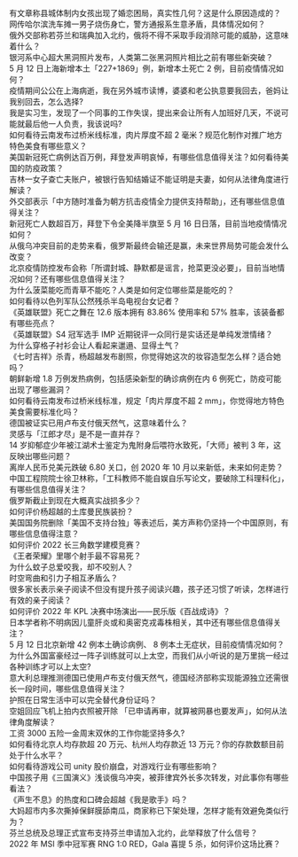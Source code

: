 有文章称县城体制内女孩出现了婚恋困局，真实性几何？这是什么原因造成的？  
网传哈尔滨洗车摊一男子烧伤身亡，警方通报系生意矛盾，具体情况如何？  
俄外交部称若芬兰和瑞典加入北约，俄将不得不采取手段消除可能的威胁，这意味着什么？  
银河系中心超大黑洞照片发布，人类第二张黑洞照片相比之前有哪些新突破？  
5 月 12 日上海新增本土「227+1869」例，新增本土死亡 2 例，目前疫情情况如何？  
疫情期间公公在上海病逝，我在另外城市读博，婆婆和老公执意要我回去，爸妈让我别回去，怎么选择?  
我是实习生，发现了一个同事的工作失误，提出来会让所有人加班好几天，不说可能就最后他一人负责，我该说吗?  
如何看待云南发布过桥米线标准，肉片厚度不超 2 毫米？规范化制作对推广地方特色美食有哪些意义？  
美国新冠死亡病例达百万例，拜登发声明哀悼，有哪些信息值得关注？如何看待美国的防疫政策？  
吉林一女子查亡夫账户，被银行告知结婚证不能证明是夫妻，如何从法律角度进行解读？  
外交部表示「中方随时准备为朝方抗击疫情全力提供支持帮助」，还有哪些信息值得关注？  
新冠死亡人数超百万，拜登下令全美降半旗至 5 月 16 日日落，目前当地疫情情况如何？  
从俄乌冲突目前的走势来看，俄罗斯最终会输还是赢，未来世界局势可能会发什么改变？  
北京疫情防控发布会称「所谓封城、静默都是谣言，抢菜更没必要」，目前当地情况如何？还有哪些信息值得关注？  
为什么菠菜能吃而青草不能吃？人类是如何定位哪些菜是能吃的？  
如何看待以色列军队公然残杀半岛电视台女记者？  
《英雄联盟》死亡之舞在 12.6 版本拥有 83.86% 使用率和 57% 胜率，该装备都有哪些亮点？  
《英雄联盟》S4 冠军选手 IMP 近期锐评一众同行是实话还是单纯发泄情绪？  
为什么穿格子衬衫会让人看起来邋遢、显得土气？  
《七时吉祥》杀青，杨超越发布剧照，你觉得她这次的妆容造型怎么样？适合她吗？  
朝鲜新增 1.8 万例发热病例，包括感染新型的确诊病例在内 6 例死亡，防疫可能出现了哪些漏洞？  
如何看待云南发布过桥米线标准，规定「肉片厚度不超 2 mm」，你觉得地方特色美食需要标准化吗？  
德国被证实已用卢布支付俄天然气，这意味着什么？  
灵感与「江郎才尽」是不是一直并存？  
14 岁抑郁症少年被江湖术士鉴定为鬼附身后喂符水致死，「大师」被判 3 年，这反映出哪些问题？  
离岸人民币兑美元跌破 6.80 关口，创 2020 年 10 月以来新低，未来如何走势？  
中国工程院院士徐卫林称，「工科教师不能自娱自乐写论文，要破除工科理科化」，有哪些信息值得关注？  
俄罗斯截止到现在大概真实战损多少？  
如何评价杨超越的土库曼民族装扮？  
美国国务院删除「美国不支持台独」等表述后，美方声称仍坚持一个中国原则，有哪些信息值得注意？  
如何评价 2022 长三角数学建模竞赛？  
《王者荣耀》里哪个射手最不容易死？  
为什么蚊子总爱咬我，却不咬别人？  
时空弯曲和引力子相互矛盾么？  
很多家长表示亲子阅读不但没有提升孩子阅读兴趣，孩子还习惯了听读，怎样进行有效的亲子阅读？  
如何评价 2022 年 KPL 决赛中场演出——民乐版《百战成诗》？  
日本学者称不明病因儿童肝炎或和奥密克戎毒株相关，其中还有哪些信息值得关注？  
5 月 12 日北京新增 42 例本土确诊病例、 8 例本土无症状，目前疫情情况如何？  
为什么外国富豪经过一阵子训练就可以上太空，而我们从小听说的是万里挑一经过各种训练才可以上太空?  
意大利总理推测德国已使用卢布支付俄天然气，德国经济部称实现能源独立还需很长一段时间，哪些信息值得关注？  
护照在日常生活中可以完全替代身份证吗？  
空姐回应飞机上拍内衣照被开除 「已申请再审，就算被网暴也要发声」，如何从法律角度解读？  
工资 3000 五险一金周末双休的工作你能坚持多久?  
如何看待北京人均存款超 20 万元、杭州人均存款近 13 万元？你的存款数额目前处于什么水平？  
如何看待游戏公司 unity 股价崩盘，对游戏行业有哪些影响？  
中国孩子用《三国演义》浅谈俄乌冲突，被菲律宾外长多次转发，对此事你有哪些看法？  
《声生不息》的热度和口碑会超越《我是歌手》吗？  
大妈超市内多次撕掉保鲜膜舔南瓜，商家称已下架处理，怎样才能有效避免类似行为？  
芬兰总统及总理正式宣布支持芬兰申请加入北约，此举释放了什么信号？  
2022 年 MSI 季中冠军赛 RNG 1:0 RED，Gala 喜提 5 杀，如何评价这场比赛？  

